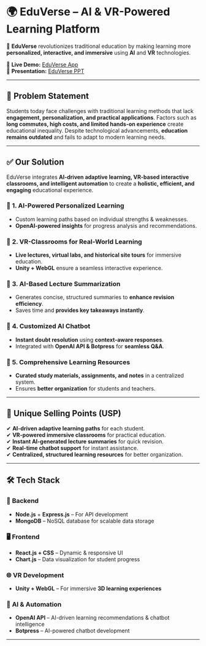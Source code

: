 # 🌍 EduVerse – AI & VR-Powered Learning Platform  

🚀 **EduVerse** revolutionizes traditional education by making learning more **personalized, interactive, and immersive** using **AI** and **VR** technologies.  

🔗 **Live Demo:** [EduVerse App](https://eduverse-iaavc5w99-tanya-agrawals-projects.vercel.app/)  
📄 **Presentation:** [EduVerse PPT](https://www.canva.com/design/DAGfFZELJnk/Hne1OtqFt08t1nLSuGWHHQ/edit?utm_content=DAGfFZELJnk&utm_campaign=designshare&utm_medium=link2&utm_source=sharebutton)  

---

## 🚨 Problem Statement  
Students today face challenges with traditional learning methods that lack **engagement, personalization, and practical applications**. Factors such as **long commutes, high costs, and limited hands-on experience** create educational inequality. Despite technological advancements, **education remains outdated** and fails to adapt to modern learning needs.  

---

## ✅ Our Solution  
EduVerse integrates **AI-driven adaptive learning, VR-based interactive classrooms, and intelligent automation** to create a **holistic, efficient, and engaging** educational experience.  

### 🔹 **1. AI-Powered Personalized Learning**  
- Custom learning paths based on individual strengths & weaknesses.  
- **OpenAI-powered insights** for progress analysis and recommendations.  

### 🔹 **2. VR-Classrooms for Real-World Learning**  
- **Live lectures, virtual labs, and historical site tours** for immersive education.  
- **Unity + WebGL** ensure a seamless interactive experience.  

### 🔹 **3. AI-Based Lecture Summarization**  
- Generates concise, structured summaries to **enhance revision efficiency**.  
- Saves time and **provides key takeaways instantly**.  

### 🔹 **4. Customized AI Chatbot**  
- **Instant doubt resolution** using **context-aware responses**.  
- Integrated with **OpenAI API & Botpress** for **seamless Q&A**.  

### 🔹 **5. Comprehensive Learning Resources**  
- **Curated study materials, assignments, and notes** in a centralized system.  
- Ensures **better organization** for students and teachers.  

---

## 🎯 Unique Selling Points (USP)  
✔ **AI-driven adaptive learning paths** for each student.  
✔ **VR-powered immersive classrooms** for practical education.  
✔ **Instant AI-generated lecture summaries** for quick revision.  
✔ **Real-time chatbot support** for instant assistance.  
✔ **Centralized, structured learning resources** for better organization.  

---

## 🛠️ Tech Stack  

### 🔧 **Backend**  
- **Node.js** + **Express.js** – For API development  
- **MongoDB** – NoSQL database for scalable data storage  

### 🖥️ **Frontend**  
- **React.js + CSS** – Dynamic & responsive UI  
- **Chart.js** – Data visualization for student progress  

### 🌐 **VR Development**  
- **Unity + WebGL** – For immersive **3D learning experiences**  

### 🤖 **AI & Automation**  
- **OpenAI API** – AI-driven learning recommendations & chatbot intelligence  
- **Botpress** – AI-powered chatbot development  

---
